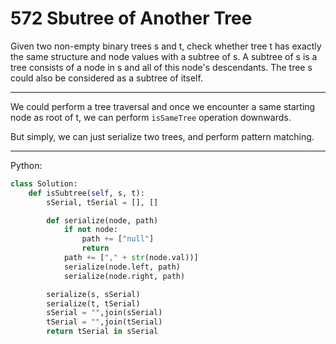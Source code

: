 572 Sbutree of Another Tree
===========================

Given two non-empty binary trees s and t, check whether tree t has exactly the
same structure and node values with a subtree of s. A subtree of s is a tree
consists of a node in s and all of this node's descendants. The tree s could
also be considered as a subtree of itself.

---

We could perform a tree traversal and once we encounter a same starting node as
root of t, we can perform `isSameTree` operation downwards.

But simply, we can just serialize two trees, and perform pattern matching.

---

Python:

```python
class Solution:
    def isSubtree(self, s, t):
        sSerial, tSerial = [], []

        def serialize(node, path)
            if not node:
                path += ["null"]
                return
            path += ["," + str(node.val))]
            serialize(node.left, path)
            serialize(node.right, path)

        serialize(s, sSerial)
        serialize(t, tSerial)
        sSerial = "",join(sSerial)
        tSerial = "",join(tSerial)
        return tSerial in sSerial
```
